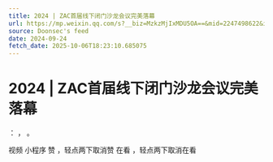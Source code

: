 ```yaml
---
title: 2024 | ZAC首届线下闭门沙龙会议完美落幕
url: https://mp.weixin.qq.com/s?__biz=MzkzMjIxMDU5OA==&mid=2247498622&idx=1&sn=a9747a5fb8cfeeb64a999858ff0592c8
source: Doonsec's feed
date: 2024-09-24
fetch_date: 2025-10-06T18:23:10.685075
---
```


# 2024 | ZAC首届线下闭门沙龙会议完美落幕

：
，
。

视频
小程序
赞
，轻点两下取消赞
在看
，轻点两下取消在看